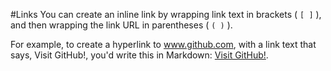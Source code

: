 #Links
You can create an inline link by wrapping link text in brackets ( `[ ]` ), and then wrapping the link URL in parentheses ( `( )` ).

For example, to create a hyperlink to www.github.com, with a link text that says, Visit GitHub!, you'd write this in Markdown: [Visit GitHub!](https://www.github.com).

